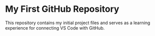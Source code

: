 # My First GitHub Repository

This repository contains my initial project files and serves as a learning experience for connecting VS Code with GitHub.
